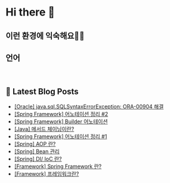 # Hi there 👋

## 이런 환경에 익숙해요✍🏼

## 언어

<p>
  <img alt="" src= "https://img.shields.io/badge/JavaScript-F7DF1E?style=flat-square&logo=JavaScript&logoColor=white"/> 
  <img alt="" src= "https://img.shields.io/badge/TypeScript-black?logo=typescript&logoColor=blue"/>
</p>

## 📕 Latest Blog Posts

<ul><li><a href='https://o-ohi-code.tistory.com/40' target='_blank'>[Oracle] java.sql.SQLSyntaxErrorException: ORA-00904 해결</a></li><li><a href='https://o-ohi-code.tistory.com/39' target='_blank'>[Spring Framework] 어노테이션 정리 #2</a></li><li><a href='https://o-ohi-code.tistory.com/38' target='_blank'>[Spring Framework] Builder 어노테이션</a></li><li><a href='https://o-ohi-code.tistory.com/37' target='_blank'>[Java] 메서드 체이닝이란?</a></li><li><a href='https://o-ohi-code.tistory.com/36' target='_blank'>[Spring Framework] 어노테이션 정리 #1</a></li><li><a href='https://o-ohi-code.tistory.com/35' target='_blank'>[Spring] AOP 란?</a></li><li><a href='https://o-ohi-code.tistory.com/34' target='_blank'>[Spring] Bean 관리</a></li><li><a href='https://o-ohi-code.tistory.com/33' target='_blank'>[Spring] DI/ IoC 란?</a></li><li><a href='https://o-ohi-code.tistory.com/32' target='_blank'>[Framework] Spring Framework 란?</a></li><li><a href='https://o-ohi-code.tistory.com/31' target='_blank'>[Framework] 프레임워크란?</a></li></ul>